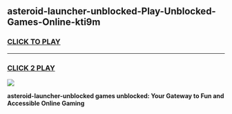 
## asteroid-launcher-unblocked-Play-Unblocked-Games-Online-kti9m
<h3>
<a href="https://premium76.site?title=asteroid-launcher-unblocked&ref=25A">CLICK TO PLAY</a></h3>
<hr>

<h3>
<a href="https://premium76.site?title=asteroid-launcher-unblocked&ref=25A">CLICK 2 PLAY</a>
  
</h3>

<a href="https://premium76.site?title=asteroid-launcher-unblocked&ref=25A"><img src="https://clearcache.store/games.png"></a>


**asteroid-launcher-unblocked games unblocked: Your Gateway to Fun and Accessible Online Gaming**
